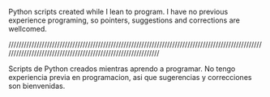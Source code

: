 Python scripts created while I lean to program. I have no previous experience programing, so pointers, suggestions and corrections are wellcomed.

//////////////////////////////////////////////////////////////////////////////////////////////////////////////////////////////////////////////////////////////

Scripts de Python creados mientras aprendo a programar. No tengo experiencia previa en programacion, asi que sugerencias y correcciones son bienvenidas.
